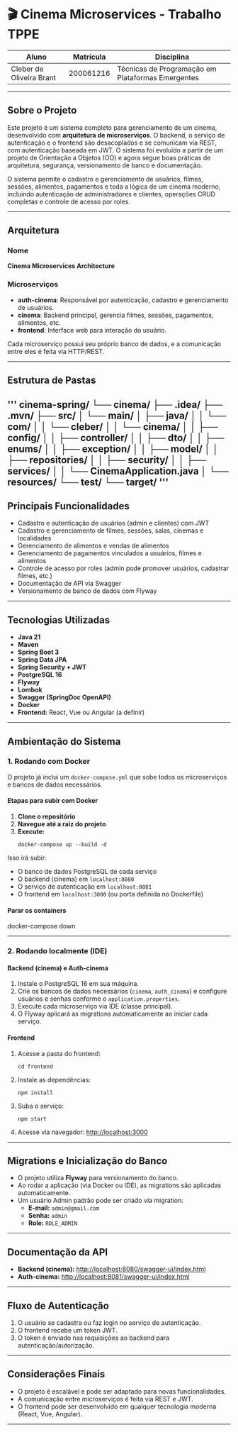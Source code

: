# 🎬 Cinema Microservices - Trabalho TPPE

| Aluno                        | Matrícula   | Disciplina                                           |
|------------------------------|-------------|------------------------------------------------------|
| Cleber de Oliveira Brant     | 200061216   | Técnicas de Programação em Plataformas Emergentes     |

---

## Sobre o Projeto

Este projeto é um sistema completo para gerenciamento de um cinema, desenvolvido com **arquitetura de microserviços**. O backend, o serviço de autenticação e o frontend são desacoplados e se comunicam via REST, com autenticação baseada em JWT. O sistema foi evoluído a partir de um projeto de Orientação a Objetos (OO) e agora segue boas práticas de arquitetura, segurança, versionamento de banco e documentação.

O sistema permite o cadastro e gerenciamento de usuários, filmes, sessões, alimentos, pagamentos e toda a lógica de um cinema moderno, incluindo autenticação de administradores e clientes, operações CRUD completas e controle de acesso por roles.

---

## Arquitetura

### Nome

**Cinema Microservices Architecture**

### Microserviços

- **auth-cinema**: Responsável por autenticação, cadastro e gerenciamento de usuários.
- **cinema**: Backend principal, gerencia filmes, sessões, pagamentos, alimentos, etc.
- **frontend**: Interface web para interação do usuário.

Cada microserviço possui seu próprio banco de dados, e a comunicação entre eles é feita via HTTP/REST.

---

## Estrutura de Pastas

'''
cinema-spring/
└── cinema/
    ├── .idea/
    ├── .mvn/
    ├── src/
    │   └── main/
    │       ├── java/
    │       │   └── com/
    │       │       └── cleber/
    │       │           └── cinema/
    │       │               ├── config/
    │       │               ├── controller/
    │       │               ├── dto/
    │       │               ├── enums/
    │       │               ├── exception/
    │       │               ├── model/
    │       │               ├── repositories/
    │       │               ├── security/
    │       │               ├── services/
    │       │               └── CinemaApplication.java
    │       └── resources/
    └── test/
    └── target/
'''
---

## Principais Funcionalidades

- Cadastro e autenticação de usuários (admin e clientes) com JWT
- Cadastro e gerenciamento de filmes, sessões, salas, cinemas e localidades
- Gerenciamento de alimentos e vendas de alimentos
- Gerenciamento de pagamentos vinculados a usuários, filmes e alimentos
- Controle de acesso por roles (admin pode promover usuários, cadastrar filmes, etc.)
- Documentação de API via Swagger
- Versionamento de banco de dados com Flyway

---

## Tecnologias Utilizadas

- **Java 21**
- **Maven**
- **Spring Boot 3**
- **Spring Data JPA**
- **Spring Security + JWT**
- **PostgreSQL 16**
- **Flyway**
- **Lombok**
- **Swagger (SpringDoc OpenAPI)**
- **Docker**
- **Frontend:** React, Vue ou Angular (a definir)

---

## Ambientação do Sistema

### 1. Rodando com Docker

O projeto já inclui um `docker-compose.yml` que sobe todos os microserviços e bancos de dados necessários.

#### Etapas para subir com Docker

1. **Clone o repositório**
2. **Navegue até a raiz do projeto**
3. **Execute:**
    ```
    docker-compose up --build -d
    ```
    
Isso irá subir:
   - O banco de dados PostgreSQL de cada serviço
   - O backend (cinema) em `localhost:8080`
   - O serviço de autenticação em `localhost:8081`
   - O frontend em `localhost:3000` (ou porta definida no Dockerfile)

#### Parar os containers

docker-compose down

---

### 2. Rodando localmente (IDE)

#### Backend (cinema) e Auth-cinema

1. Instale o PostgreSQL 16 em sua máquina.
2. Crie os bancos de dados necessários (`cinema`, `auth_cinema`) e configure usuários e senhas conforme o `application.properties`.
3. Execute cada microserviço via IDE (classe principal).
4. O Flyway aplicará as migrations automaticamente ao iniciar cada serviço.

#### Frontend

1. Acesse a pasta do frontend:
    ```
    cd frontend
    ```
2. Instale as dependências:
    ```
    npm install
    ```
3. Suba o serviço:
    ```
    npm start
    ```
4. Acesse via navegador: [http://localhost:3000](http://localhost:3000)

---

## Migrations e Inicialização do Banco

- O projeto utiliza **Flyway** para versionamento do banco.
- Ao rodar a aplicação (via Docker ou IDE), as migrations são aplicadas automaticamente.
- Um usuário Admin padrão pode ser criado via migration:
    - **E-mail:** `admin@gmail.com`
    - **Senha:** `admin`
    - **Role:** `ROLE_ADMIN`

---

## Documentação da API

- **Backend (cinema):** [http://localhost:8080/swagger-ui/index.html](http://localhost:8080/swagger-ui/index.html)
- **Auth-cinema:** [http://localhost:8081/swagger-ui/index.html](http://localhost:8081/swagger-ui/index.html)

---

## Fluxo de Autenticação

1. O usuário se cadastra ou faz login no serviço de autenticação.
2. O frontend recebe um token JWT.
3. O token é enviado nas requisições ao backend para autenticação/autorização.

---

## Considerações Finais

- O projeto é escalável e pode ser adaptado para novas funcionalidades.
- A comunicação entre microserviços é feita via REST e JWT.
- O frontend pode ser desenvolvido em qualquer tecnologia moderna (React, Vue, Angular).

---
